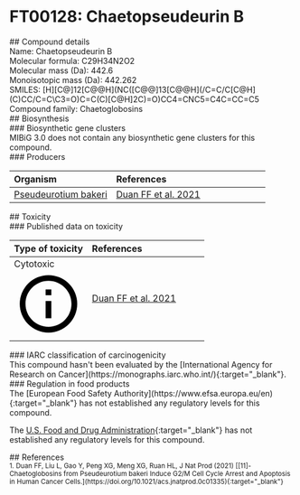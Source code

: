 
# FT00128: Chaetopseudeurin B
<div class="molecule_image" style="float:left">
<img data-smiles= CC1=C[C@@H]2/C=C/C[C@H](C)CC/C=C\C(=O)[C@]23C(=O)N[C@@H](CC2=CNC4=C2C=CC=C4)[C@@H]3[C@@H]1C data-smiles-options="{ 'width': 350, 'height': 350 }" />
</div>
## Compound details
<div style="overflow:hidden">
Name: Chaetopseudeurin B<br>
Molecular formula: C29H34N2O2<br>
Molecular mass (Da): 442.6<br>
Monoisotopic mass (Da): 442.262<br>
<div class="break_all">
SMILES: [H][C@]12[C@@H](NC([C@@]13[C@@H](/C=C/C[C@H](C)CC/C=C\C3=O)C=C(C)[C@H]2C)=O)CC4=CNC5=C4C=CC=C5<br>
</div>
    Compound family: Chaetoglobosins<br>
</div>

<div markdown="block" class="section">
## Biosynthesis
<div markdown="block" class="subsection">
### Biosynthetic gene clusters
<div markdown="block" class="indented_block">
MIBiG 3.0 does not contain any biosynthetic gene clusters for this compound.
</div>
</div>

<div markdown="block" class="subsection">
### Producers
<table>
<thead>
<tr>
<th style="text-align: left;" role="columnheader" width="40%" data-sort-default>Organism</th>
<th style="text-align: left;" role="columnheader" width="60%">References</th>
</tr>
</thead>
        <tr>
        <td style="text-align: left;"><a href="https://www.ncbi.nlm.nih.gov/Taxonomy/Browser/wwwtax.cgi?mode=Info&id=205925" target="_blank">Pseudeurotium bakeri</a></td>
        <td style="text-align: left;"><a href="#REF00324">Duan FF et al. 2021</a></td>
        </tr>
</table>
</div>
</div>

<div markdown="block" class="section">
## Toxicity
<div markdown="block" class="subsection">
### Published data on toxicity
<table>
<thead>
<tr>
<th style="text-align: left;" role="columnheader" width="40%" data-sort-default>Type of toxicity</th>
<th style="text-align: left;" role="columnheader" width="60%">References</th>
</tr>
</thead>
<tbody>
<tr>
<td style="text-align: left;">Cytotoxic <span class="twemoji" title="Toxic to cells"><svg xmlns="http://www.w3.org/2000/svg" viewBox="0 0 24 24"><path d="M11 9h2V7h-2m1 13c-4.41 0-8-3.59-8-8s3.59-8 8-8 8 3.59 8 8-3.59 8-8 8m0-18A10 10 0 0 0 2 12a10 10 0 0 0 10 10 10 10 0 0 0 10-10A10 10 0 0 0 12 2m-1 15h2v-6h-2v6Z"></path></svg></span></td>
<td style="text-align: left;"><a href="#REF00324">Duan FF et al. 2021</a></td>
</tr>
</tbody>
</table>
</div>

<div markdown="block" class="subsection">
### IARC classification of carcinogenicity
<div markdown="block" class="indented_block">
This compound hasn't been evaluated by the [International Agency for Research on Cancer](https://monographs.iarc.who.int/){:target="_blank"}.<br>
</div>
</div>

<div markdown="block" class="subsection">
### Regulation in food products
<div markdown="block" class="indented_block">
The [European Food Safety Authority](https://www.efsa.europa.eu/en){:target="_blank"} has not established any regulatory levels for this compound. <br>

The [U.S. Food and Drug Administration](https://www.fda.gov/){:target="_blank"} has not established any regulatory levels for this compound. <br>

</div>
</div>

</div>

<div markdown="block" class="section">
## References
<div markdown="block" style="font-size: smaller;">
<span id=REF00324>
1. Duan FF, Liu L, Gao Y, Peng XG, Meng XG, Ruan HL, J Nat Prod (2021) [[11]-Chaetoglobosins from Pseudeurotium bakeri Induce G2/M Cell Cycle Arrest and Apoptosis in Human Cancer Cells.](https://doi.org/10.1021/acs.jnatprod.0c01335){:target="_blank"}<br>
</span>

</div>
</div>

<script type="text/javascript" src="https://unpkg.com/smiles-drawer@2.0.1/dist/smiles-drawer.min.js"></script>
<script>
    SmiDrawer.apply();
</script>